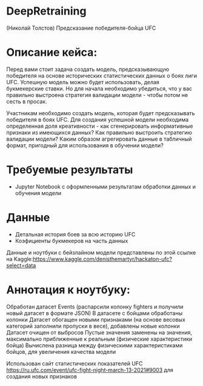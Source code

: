 # DeepRetraining
(Николай Толстов) Предсказание победителя-бойца UFC
# Описание кейса:

Перед вами стоит задача создать модель, предсказывающую победителя на основе исторических статистических данных о боях лиги UFC. Успешную модель можно будет использовать, делая букмекерские ставки. Но для начала необходимо убедиться, что у вас правильно выстроена стратегия валидации модели - чтобы потом не сесть в просак.

Участникам необходимо создать модель, которая будет предсказывать победителя в боях UFC. Для создания успешной модели необходима определенная доля креативности - как сгенерировать информативные признаки из имеющихся данных? Как правильно выстроить стратегию валидации модели? Каким образом агрегировать данные в табличный формат, пригодный для использования в обучении модели?

# Требуемые результаты

- Jupyter Notebook с оформленными результатам обработки данных и обучения модели

# Данные

- Детальная история боев за всю историю UFC
- Коэфициенты букмекеров на часть данных

Данные и ноутбуки с бейзлайном модели представлены по этой ссылке на Kaggle:https://www.kaggle.com/denisthemartyr/hackaton-ufc?select=data
# Аннотация к ноутбуку:

Обработан датасет Events (распарсили колонку fighters и получили новый датасет в формате JSON)
В датасете с бойцами обработаны колонки
Датасет обогащен новыми признаками (на основе весовых категорий заполнили пропуски в весе), добавлены новые колонки
Датасет очищен от выбросов
Пустые значения заменены на значения, максимально приближенные к реальным (физические характеристики бойца)
Вычислена разница между физическими характеристиками бойцов, для увеличения качества модели

Использован сайт статистических показателей UFC https://ru.ufc.com/event/ufc-fight-night-march-13-2021#9003
для создания новых признаков
